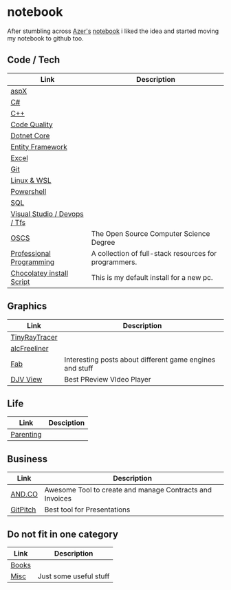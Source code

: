 # notebook

After stumbling across [Azer's](https://github.com/azer) [notebook](https://github.com/azer/notebook) i liked the idea and started moving my notebook to github too.



## Code / Tech
| Link                                   | Description |
| -------------------------------------- | ----------- |
| [aspX](aspx.md)                        |
| [C#](csharp.md)                        |
| [C++](cplusplus.md)                    |
| [Code Quality](codeQuality.md)         |
| [Dotnet Core](dotnetCore.md)           |
| [Entity Framework](entityFramework.md) |
| [Excel](excel.md)                      |
| [Git](git.md)                          |
| [Linux & WSL](linux.md)                |
| [Powershell](powershell.md)            |
| [SQL](sql.md)                          | |
| [Visual Studio / Devops / Tfs](visualStudio.md)       |
| [OSCS](https://github.com/ForrestKnight/open-source-cs) | The Open Source Computer Science Degree | 
| [Professional Programming](https://github.com/charlax/professional-programming) | A collection of full-stack resources for programmers. |
| [Chocolatey install Script](https://github.com/BigHoss/chocolatey-scripts)  | This is my default install for a new pc.  |

## Graphics
| Link | Description |
| -----| ----------- |
| [TinyRayTracer](https://github.com/ssloy/tinyraytracer) | |
| [alcFreeliner](https://github.com/maxdee/alc_freeliner) | |
| [Fab](http://fabiensanglard.net/) | Interesting posts about different game engines and stuff |
| [DJV View](http://djv.sourceforge.net/) | Best PReview VIdeo Player|


## Life

| Link | Desciption |
| ---- | ---------- |
| [Parenting](parenting.md)| |

## Business
| Link                                   | Description |
| -------------------------------------- | ----------- |
| [AND.CO](http://www.and.co)                   | Awesome Tool to create and manage Contracts and Invoices |
| [GitPitch](https://gitpitch.com/) | Best tool for Presentations |

## Do not fit in one category
| Link              | Description            |
| ----------------- | ---------------------- |
| [Books](books.md) |
| [Misc](misc.md)   | Just some useful stuff |

